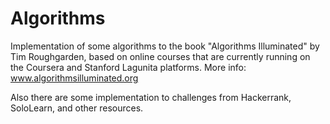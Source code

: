 # Algorithms
Implementation of some algorithms to the book "Algorithms Illuminated" by Tim Roughgarden, based on online courses that are currently running on the Coursera and Stanford Lagunita platforms. More info: www.algorithmsilluminated.org

Also there are some implementation to challenges from Hackerrank, SoloLearn, and other resources.
